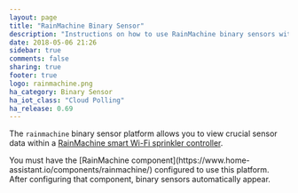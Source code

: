 ```yaml
---
layout: page
title: "RainMachine Binary Sensor"
description: "Instructions on how to use RainMachine binary sensors with Home Assistant."
date: 2018-05-06 21:26
sidebar: true
comments: false
sharing: true
footer: true
logo: rainmachine.png
ha_category: Binary Sensor
ha_iot_class: "Cloud Polling"
ha_release: 0.69
---
```


The `rainmachine` binary sensor platform allows you to view crucial sensor data
within a [RainMachine smart Wi-Fi sprinkler controller](http://www.rainmachine.com/). 

<p class='note'>
You must have the [RainMachine component](https://www.home-assistant.io/components/rainmachine/)
configured to use this platform. After configuring that component, binary
sensors automatically appear.
</p>
